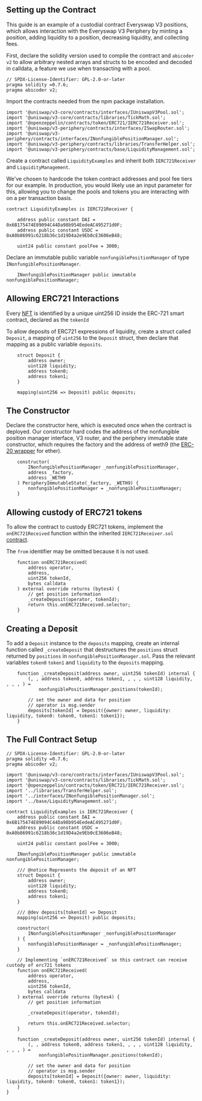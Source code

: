 ## Setting up the Contract

This guide is an example of a custodial contract Everyswap V3 positions, which allows interaction with the Everyswap V3 Periphery by minting a position, adding liquidity to a position, decreasing liquidity, and collecting fees.

First, declare the solidity version used to compile the contract and `abicoder v2` to allow arbitrary nested arrays and structs to be encoded and decoded in calldata, a feature we use when transacting with a pool.

```solidity
// SPDX-License-Identifier: GPL-2.0-or-later
pragma solidity =0.7.6;
pragma abicoder v2;
```

Import the contracts needed from the npm package installation.

```solidity
import '@uniswap/v3-core/contracts/interfaces/IUniswapV3Pool.sol';
import '@uniswap/v3-core/contracts/libraries/TickMath.sol';
import '@openzeppelin/contracts/token/ERC721/IERC721Receiver.sol';
import '@uniswap/v3-periphery/contracts/interfaces/ISwapRouter.sol';
import '@uniswap/v3-periphery/contracts/interfaces/INonfungiblePositionManager.sol';
import '@uniswap/v3-periphery/contracts/libraries/TransferHelper.sol';
import '@uniswap/v3-periphery/contracts/base/LiquidityManagement.sol';
```

Create a contract called `LiquidityExamples` and inherit both `IERC721Receiver` and `LiquidityManagement`.

We've chosen to hardcode the token contract addresses and pool fee tiers for our example. In production, you would likely use an input parameter for this, allowing you to change the pools and tokens you are interacting with on a per transaction basis.

```solidity
contract LiquidityExamples is IERC721Receiver {

    address public constant DAI = 0x6B175474E89094C44Da98b954EedeAC495271d0F;
    address public constant USDC = 0xA0b86991c6218b36c1d19D4a2e9Eb0cE3606eB48;

    uint24 public constant poolFee = 3000;
```

Declare an immutable public variable `nonfungiblePositionManager` of type `INonfungiblePositionManager`.

```solidity
    INonfungiblePositionManager public immutable nonfungiblePositionManager;
```

## Allowing ERC721 Interactions

Every [NFT](https://ethereum.org/en/nft/) is identified by a unique uint256 ID inside the ERC-721 smart contract, declared as the `tokenId`

To allow deposits of ERC721 expressions of liquidity, create a struct called `Deposit`, a mapping of `uint256` to the `Deposit` struct, then declare that mapping as a public variable `deposits`.

```solidity
    struct Deposit {
        address owner;
        uint128 liquidity;
        address token0;
        address token1;
    }

    mapping(uint256 => Deposit) public deposits;
```

## The Constructor

Declare the constructor here, which is executed once when the contract is deployed. Our constructor hard codes the address of the nonfungible position manager interface, V3 router, and the periphery immutable state constructor, which requires the factory and the address of weth9 (the [ERC-20 wrapper](https://weth.io/) for ether).

```solidity
    constructor(
        INonfungiblePositionManager _nonfungiblePositionManager,
        address _factory,
        address _WETH9
    ) PeripheryImmutableState(_factory, _WETH9) {
        nonfungiblePositionManager = _nonfungiblePositionManager;
    }
```

## Allowing custody of ERC721 tokens

To allow the contract to custody ERC721 tokens, implement the `onERC721Received` function within the inherited `IERC721Receiver.sol` [contract](https://github.com/OpenZeppelin/openzeppelin-contracts/blob/master/contracts/token/ERC721/IERC721Receiver.sol).

The `from` identifier may be omitted because it is not used.

```solidity
    function onERC721Received(
        address operator,
        address,
        uint256 tokenId,
        bytes calldata
    ) external override returns (bytes4) {
        // get position information
        _createDeposit(operator, tokenId);
        return this.onERC721Received.selector;
    }
```

## Creating a Deposit

To add a `Deposit` instance to the `deposits` mapping, create an internal function called `_createDeposit` that destructures the `positions` struct returned by `positions` in `nonfungiblePositionManager.sol`. Pass the relevant variables `token0` `token1` and `liquidity` to the `deposits` mapping.

```solidity
    function _createDeposit(address owner, uint256 tokenId) internal {
        (, , address token0, address token1, , , , uint128 liquidity, , , , ) =
            nonfungiblePositionManager.positions(tokenId);

        // set the owner and data for position
        // operator is msg.sender
        deposits[tokenId] = Deposit({owner: owner, liquidity: liquidity, token0: token0, token1: token1});
    }

```

## The Full Contract Setup

```solidity
// SPDX-License-Identifier: GPL-2.0-or-later
pragma solidity =0.7.6;
pragma abicoder v2;

import '@uniswap/v3-core/contracts/interfaces/IUniswapV3Pool.sol';
import '@uniswap/v3-core/contracts/libraries/TickMath.sol';
import '@openzeppelin/contracts/token/ERC721/IERC721Receiver.sol';
import '../libraries/TransferHelper.sol';
import '../interfaces/INonfungiblePositionManager.sol';
import '../base/LiquidityManagement.sol';

contract LiquidityExamples is IERC721Receiver {
    address public constant DAI = 0x6B175474E89094C44Da98b954EedeAC495271d0F;
    address public constant USDC = 0xA0b86991c6218b36c1d19D4a2e9Eb0cE3606eB48;

    uint24 public constant poolFee = 3000;

    INonfungiblePositionManager public immutable nonfungiblePositionManager;

    /// @notice Represents the deposit of an NFT
    struct Deposit {
        address owner;
        uint128 liquidity;
        address token0;
        address token1;
    }

    /// @dev deposits[tokenId] => Deposit
    mapping(uint256 => Deposit) public deposits;

    constructor(
        INonfungiblePositionManager _nonfungiblePositionManager
    ) {
        nonfungiblePositionManager = _nonfungiblePositionManager;
    }

    // Implementing `onERC721Received` so this contract can receive custody of erc721 tokens
    function onERC721Received(
        address operator,
        address,
        uint256 tokenId,
        bytes calldata
    ) external override returns (bytes4) {
        // get position information

        _createDeposit(operator, tokenId);

        return this.onERC721Received.selector;
    }

    function _createDeposit(address owner, uint256 tokenId) internal {
        (, , address token0, address token1, , , , uint128 liquidity, , , , ) =
            nonfungiblePositionManager.positions(tokenId);

        // set the owner and data for position
        // operator is msg.sender
        deposits[tokenId] = Deposit({owner: owner, liquidity: liquidity, token0: token0, token1: token1});
    }
}
```
